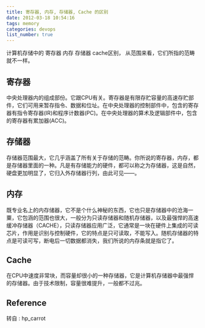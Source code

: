 ```yaml
---
title: 寄存器, 内存, 存储器, Cache 的区别
date: 2012-03-18 10:54:16
tags: memory
categories: devops
list_number: true
---
```


计算机存储中的 寄存器 内存 存储器 cache区别， 从范围来看，它们所指的范畴就不一样。

<!--more-->

## 寄存器

中央处理器内的组成部份。它跟CPU有关。寄存器是有限存贮容量的高速存贮部件，它们可用来暂存指令、数据和位址。在中央处理器的控制部件中，包含的寄存器有指令寄存器(IR)和程序计数器(PC)。在中央处理器的算术及逻辑部件中，包含的寄存器有累加器(ACC)。

## 存储器

存储器范围最大，它几乎涵盖了所有关于存储的范畴。你所说的寄存器，内存，都是存储器里面的一种。凡是有存储能力的硬件，都可以称之为存储器，这是自然，硬盘更加明显了，它归入外存储器行列，由此可见——。

## 内存

既专业名上的内存储器，它不是个什么神秘的东西，它也只是存储器中的沧海一粟，它包涵的范围也很大，一般分为只读存储器和随机存储器，以及最强悍的高速缓冲存储器（CACHE），只读存储器应用广泛，它通常是一块在硬件上集成的可读芯片，作用是识别与控制硬件，它的特点是只可读取，不能写入。随机存储器的特点是可读可写，断电后一切数据都消失，我们所说的内存条就是指它了。

## Cache

在CPU中速度非常块，而容量却很小的一种存储器，它是计算机存储器中最强悍的存储器。由于技术限制，容量很难提升，一般都不过兆。

## Reference

转自 : hp_carrot
